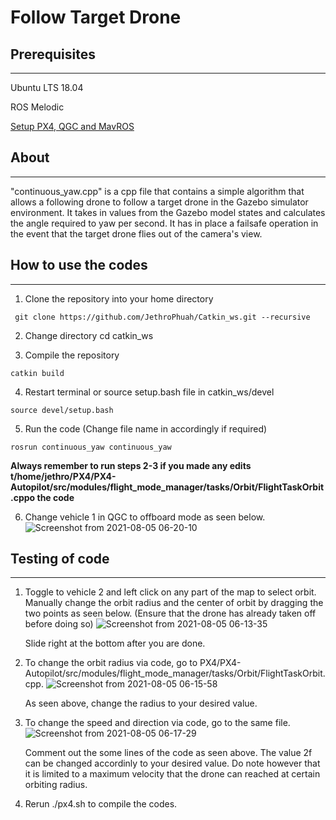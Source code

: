 # Follow Target Drone

## Prerequisites
---
Ubuntu LTS 18.04

ROS Melodic

[Setup PX4, QGC and MavROS](https://github.com/JethroPhuah/PX4)

## About
---
"continuous_yaw.cpp" is a cpp file that contains a simple algorithm that allows a following drone to follow a target drone in the Gazebo simulator environment. It takes in values from the Gazebo model states and calculates the angle required to yaw per second. It has in place a failsafe operation in the event that the target drone flies out of the camera's view. 

## How to use the codes
---
1. Clone the repository into your home directory
```
 git clone https://github.com/JethroPhuah/Catkin_ws.git --recursive
```

2. Change directory
cd catkin_ws

3. Compile the repository
```
catkin build
```

4. Restart terminal or source setup.bash file in catkin_ws/devel
```
source devel/setup.bash
```

5. Run the code (Change file name in accordingly if required)
```
rosrun continuous_yaw continuous_yaw 
```
**Always remember to run steps 2-3 if you made any edits t/home/jethro/PX4/PX4-Autopilot/src/modules/flight_mode_manager/tasks/Orbit/FlightTaskOrbit.cppo the code**

6. Change vehicle 1 in QGC to offboard mode as seen below. 
![Screenshot from 2021-08-05 06-20-10](https://user-images.githubusercontent.com/62226668/128334442-2b159029-0031-46c1-a314-f35d3c8bda4f.png)


## Testing of code
---
1. Toggle to vehicle 2 and left click on any part of the map to select orbit. Manually change the orbit radius and the center of orbit by dragging the two points as seen below. (Ensure that the drone has already taken off before doing so)
![Screenshot from 2021-08-05 06-13-35](https://user-images.githubusercontent.com/62226668/128333627-9c4684ed-0154-428b-af1d-ca0d81032c45.png)

   Slide right at the bottom after you are done.

2. To change the orbit radius via code, go to PX4/PX4-Autopilot/src/modules/flight_mode_manager/tasks/Orbit/FlightTaskOrbit.cpp.
![Screenshot from 2021-08-05 06-15-58](https://user-images.githubusercontent.com/62226668/128333856-98466c0b-6fdb-47bf-b7d2-b46015520857.png)

   As seen above, change the radius to your desired value. 

3. To change the speed and direction via code, go to the same file. 
![Screenshot from 2021-08-05 06-17-29](https://user-images.githubusercontent.com/62226668/128334056-43915509-910c-461e-a722-1d0508de9b46.png)

   Comment out the some lines of the code as seen above. The value 2f can be changed accordinly to your desired value. Do note however that it is limited to a        maximum velocity that the drone can reached at certain orbiting radius.

4. Rerun ./px4.sh to compile the codes.





